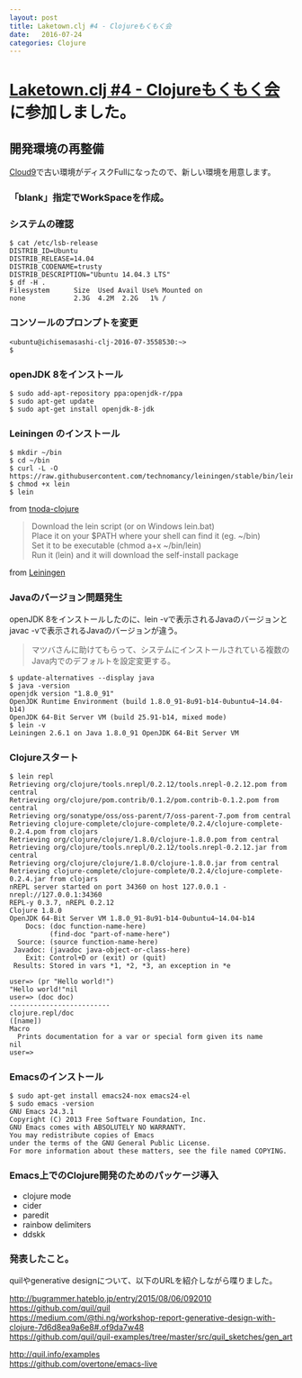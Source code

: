 ```yaml
---
layout: post
title: Laketown.clj #4 - Clojureもくもく会
date:   2016-07-24
categories: Clojure
---
```

# [Laketown.clj #4 - Clojureもくもく会](https://halake.doorkeeper.jp/events/47726)に参加しました。

## 開発環境の再整備

[Cloud9](https://c9.io/)で古い環境がディスクFullになったので、新しい環境を用意します。

### 「blank」指定でWorkSpaceを作成。

### システムの確認


```
$ cat /etc/lsb-release
DISTRIB_ID=Ubuntu
DISTRIB_RELEASE=14.04
DISTRIB_CODENAME=trusty
DISTRIB_DESCRIPTION="Ubuntu 14.04.3 LTS"
$ df -H .
Filesystem      Size  Used Avail Use% Mounted on
none            2.3G  4.2M  2.2G   1% /
```

### コンソールのプロンプトを変更

```
<ubuntu@ichisemasashi-clj-2016-07-3558530:~>
$
```

### openJDK 8をインストール

```
$ sudo add-apt-repository ppa:openjdk-r/ppa
$ sudo apt-get update
$ sudo apt-get install openjdk-8-jdk
```

### Leiningen のインストール

```
$ mkdir ~/bin
$ cd ~/bin
$ curl -L -O https://raw.githubusercontent.com/technomancy/leiningen/stable/bin/lein
$ chmod +x lein
$ lein
```
from [tnoda-clojure](http://tnoda-clojure.tumblr.com/post/111489802935/getting-started-with-clojure-1-installing-clojure-and-le)

> Download the lein script (or on Windows lein.bat)<br>
> Place it on your $PATH where your shell can find it (eg. ~/bin)<br>
> Set it to be executable (chmod a+x ~/bin/lein)<br>
> Run it (lein) and it will download the self-install package

from [Leiningen](http://leiningen.org/)

### Javaのバージョン問題発生

openJDK 8をインストールしたのに、lein -vで表示されるJavaのバージョンとjavac -vで表示されるJavaのバージョンが違う。

> マツバさんに助けてもらって、システムにインストールされている複数のJava内でのデフォルトを設定変更する。

```
$ update-alternatives --display java
$ java -version
openjdk version "1.8.0_91"
OpenJDK Runtime Environment (build 1.8.0_91-8u91-b14-0ubuntu4~14.04-b14)
OpenJDK 64-Bit Server VM (build 25.91-b14, mixed mode)
$ lein -v
Leiningen 2.6.1 on Java 1.8.0_91 OpenJDK 64-Bit Server VM
```

### Clojureスタート

```
$ lein repl
Retrieving org/clojure/tools.nrepl/0.2.12/tools.nrepl-0.2.12.pom from central
Retrieving org/clojure/pom.contrib/0.1.2/pom.contrib-0.1.2.pom from central
Retrieving org/sonatype/oss/oss-parent/7/oss-parent-7.pom from central
Retrieving clojure-complete/clojure-complete/0.2.4/clojure-complete-0.2.4.pom from clojars
Retrieving org/clojure/clojure/1.8.0/clojure-1.8.0.pom from central
Retrieving org/clojure/tools.nrepl/0.2.12/tools.nrepl-0.2.12.jar from central
Retrieving org/clojure/clojure/1.8.0/clojure-1.8.0.jar from central
Retrieving clojure-complete/clojure-complete/0.2.4/clojure-complete-0.2.4.jar from clojars
nREPL server started on port 34360 on host 127.0.0.1 - nrepl://127.0.0.1:34360
REPL-y 0.3.7, nREPL 0.2.12
Clojure 1.8.0
OpenJDK 64-Bit Server VM 1.8.0_91-8u91-b14-0ubuntu4~14.04-b14
    Docs: (doc function-name-here)
          (find-doc "part-of-name-here")
  Source: (source function-name-here)
 Javadoc: (javadoc java-object-or-class-here)
    Exit: Control+D or (exit) or (quit)
 Results: Stored in vars *1, *2, *3, an exception in *e

user=> (pr "Hello world!")
"Hello world!"nil
user=> (doc doc)
-------------------------
clojure.repl/doc
([name])
Macro
  Prints documentation for a var or special form given its name
nil
user=>
```

### Emacsのインストール

```
$ sudo apt-get install emacs24-nox emacs24-el
$ sudo emacs -version
GNU Emacs 24.3.1
Copyright (C) 2013 Free Software Foundation, Inc.
GNU Emacs comes with ABSOLUTELY NO WARRANTY.
You may redistribute copies of Emacs
under the terms of the GNU General Public License.
For more information about these matters, see the file named COPYING.
```

### Emacs上でのClojure開発のためのパッケージ導入

- clojure mode
- cider
- paredit
- rainbow delimiters
- ddskk

### 発表したこと。

quilやgenerative designについて、以下のURLを紹介しながら喋りました。

http://bugrammer.hateblo.jp/entry/2015/08/06/092010<br>
https://github.com/quil/quil<br>
https://medium.com/@thi.ng/workshop-report-generative-design-with-clojure-7d6d8ea9a6e8#.of9da7w48<br>
https://github.com/quil/quil-examples/tree/master/src/quil_sketches/gen_art<br>

http://quil.info/examples<br>
https://github.com/overtone/emacs-live<br>
